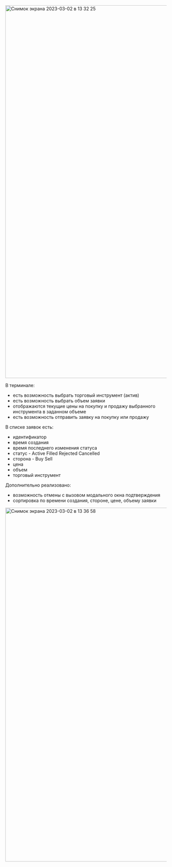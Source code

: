
<img width="1162" alt="Снимок экрана 2023-03-02 в 13 32 25" src="https://user-images.githubusercontent.com/89077026/222403664-abbc7c47-68ed-464c-83fc-4bae8d27944d.png">

В терминале:
- есть возможность выбрать торговый инструмент (актив)
- есть возможность выбрать объем заявки
- отображаются текущие цены на покупку и продажу выбранного инструмента в заданном объеме
- есть возможность отправить заявку на покупку или продажу

В списке заявок есть:
- идентификатор
- время создания
- время последнего изменения статуса
- статус - Active Filled Rejected Cancelled
- сторона - Buy Sell
- цена
- объем
- торговый инструмент

Дополнительно реализовано:
- возможность отмены с вызовом модального окна подтверждения
- сортировка по времени создания, стороне, цене, объему заявки

<img width="1103" alt="Снимок экрана 2023-03-02 в 13 36 58" src="https://user-images.githubusercontent.com/89077026/222404713-12932609-ac78-48dd-9882-3cd64723fc88.png">
